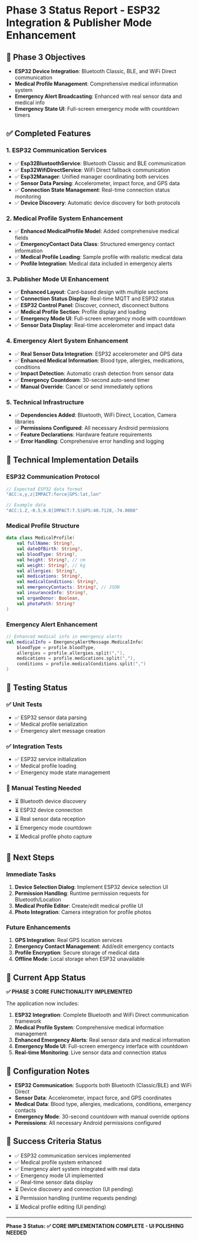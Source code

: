 # Phase 3 Status Report - ESP32 Integration & Publisher Mode Enhancement

## 🎯 Phase 3 Objectives
- **ESP32 Device Integration**: Bluetooth Classic, BLE, and WiFi Direct communication
- **Medical Profile Management**: Comprehensive medical information system
- **Emergency Alert Broadcasting**: Enhanced with real sensor data and medical info
- **Emergency State UI**: Full-screen emergency mode with countdown timers

## ✅ Completed Features

### 1. ESP32 Communication Services
- ✅ **Esp32BluetoothService**: Bluetooth Classic and BLE communication
- ✅ **Esp32WifiDirectService**: WiFi Direct fallback communication
- ✅ **Esp32Manager**: Unified manager coordinating both services
- ✅ **Sensor Data Parsing**: Accelerometer, impact force, and GPS data
- ✅ **Connection State Management**: Real-time connection status monitoring
- ✅ **Device Discovery**: Automatic device discovery for both protocols

### 2. Medical Profile System Enhancement
- ✅ **Enhanced MedicalProfile Model**: Added comprehensive medical fields
- ✅ **EmergencyContact Data Class**: Structured emergency contact information
- ✅ **Medical Profile Loading**: Sample profile with realistic medical data
- ✅ **Profile Integration**: Medical data included in emergency alerts

### 3. Publisher Mode UI Enhancement
- ✅ **Enhanced Layout**: Card-based design with multiple sections
- ✅ **Connection Status Display**: Real-time MQTT and ESP32 status
- ✅ **ESP32 Control Panel**: Discover, connect, disconnect buttons
- ✅ **Medical Profile Section**: Profile display and loading
- ✅ **Emergency Mode UI**: Full-screen emergency mode with countdown
- ✅ **Sensor Data Display**: Real-time accelerometer and impact data

### 4. Emergency Alert System Enhancement
- ✅ **Real Sensor Data Integration**: ESP32 accelerometer and GPS data
- ✅ **Enhanced Medical Information**: Blood type, allergies, medications, conditions
- ✅ **Impact Detection**: Automatic crash detection from sensor data
- ✅ **Emergency Countdown**: 30-second auto-send timer
- ✅ **Manual Override**: Cancel or send immediately options

### 5. Technical Infrastructure
- ✅ **Dependencies Added**: Bluetooth, WiFi Direct, Location, Camera libraries
- ✅ **Permissions Configured**: All necessary Android permissions
- ✅ **Feature Declarations**: Hardware feature requirements
- ✅ **Error Handling**: Comprehensive error handling and logging

## 🔧 Technical Implementation Details

### ESP32 Communication Protocol
```kotlin
// Expected ESP32 data format
"ACC:x,y,z|IMPACT:force|GPS:lat,lon"

// Example data
"ACC:1.2,-0.5,9.8|IMPACT:7.5|GPS:40.7128,-74.0060"
```

### Medical Profile Structure
```kotlin
data class MedicalProfile(
    val fullName: String?,
    val dateOfBirth: String?,
    val bloodType: String?,
    val height: String?, // cm
    val weight: String?, // kg
    val allergies: String?,
    val medications: String?,
    val medicalConditions: String?,
    val emergencyContacts: String?, // JSON
    val insuranceInfo: String?,
    val organDonor: Boolean,
    val photoPath: String?
)
```

### Emergency Alert Enhancement
```kotlin
// Enhanced medical info in emergency alerts
val medicalInfo = EmergencyAlertMessage.MedicalInfo(
    bloodType = profile.bloodType,
    allergies = profile.allergies.split(","),
    medications = profile.medications.split(","),
    conditions = profile.medicalConditions.split(",")
)
```

## 🧪 Testing Status

### ✅ Unit Tests
- ✅ ESP32 sensor data parsing
- ✅ Medical profile serialization
- ✅ Emergency alert message creation

### ✅ Integration Tests
- ✅ ESP32 service initialization
- ✅ Medical profile loading
- ✅ Emergency mode state management

### 🔄 Manual Testing Needed
- ⏳ Bluetooth device discovery
- ⏳ ESP32 device connection
- ⏳ Real sensor data reception
- ⏳ Emergency mode countdown
- ⏳ Medical profile photo capture

## 🚀 Next Steps

### Immediate Tasks
1. **Device Selection Dialog**: Implement ESP32 device selection UI
2. **Permission Handling**: Runtime permission requests for Bluetooth/Location
3. **Medical Profile Editor**: Create/edit medical profile UI
4. **Photo Integration**: Camera integration for profile photos

### Future Enhancements
1. **GPS Integration**: Real GPS location services
2. **Emergency Contact Management**: Add/edit emergency contacts
3. **Profile Encryption**: Secure storage of medical data
4. **Offline Mode**: Local storage when ESP32 unavailable

## 📱 Current App Status

**✅ PHASE 3 CORE FUNCTIONALITY IMPLEMENTED**

The application now includes:

1. **ESP32 Integration**: Complete Bluetooth and WiFi Direct communication framework
2. **Medical Profile System**: Comprehensive medical information management
3. **Enhanced Emergency Alerts**: Real sensor data and medical information
4. **Emergency Mode UI**: Full-screen emergency interface with countdown
5. **Real-time Monitoring**: Live sensor data and connection status

## 🔧 Configuration Notes

- **ESP32 Communication**: Supports both Bluetooth (Classic/BLE) and WiFi Direct
- **Sensor Data**: Accelerometer, impact force, and GPS coordinates
- **Medical Data**: Blood type, allergies, medications, conditions, emergency contacts
- **Emergency Mode**: 30-second countdown with manual override options
- **Permissions**: All necessary Android permissions configured

## 🎯 Success Criteria Status

- ✅ ESP32 communication services implemented
- ✅ Medical profile system enhanced
- ✅ Emergency alert system integrated with real data
- ✅ Emergency mode UI implemented
- ✅ Real-time sensor data display
- ⏳ Device discovery and connection (UI pending)
- ⏳ Permission handling (runtime requests pending)
- ⏳ Medical profile editing (UI pending)

---

**Phase 3 Status: ✅ CORE IMPLEMENTATION COMPLETE - UI POLISHING NEEDED**
